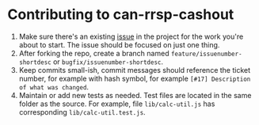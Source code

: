 # Contributing to can-rrsp-cashout

1. Make sure there's an existing [issue](https://github.com/danielabar/can-rrsp-cashout/issues) in the project for the work you're about to start. The issue should be focused on just one thing.
2. After forking the repo, create a branch named `feature/issuenumber-shortdesc` or `bugfix/issuenumber-shortdesc`.
3. Keep commits small-ish, commit messages should reference the ticket number, for example with hash symbol, for example `[#17] Description of what was changed`.
4. Maintain or add new tests as needed. Test files are located in the same folder as the source. For example, file `lib/calc-util.js` has corresponding `lib/calc-util.test.js`.
